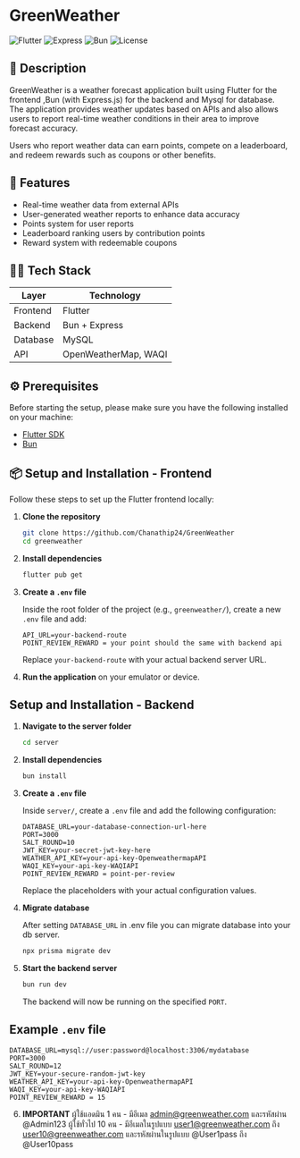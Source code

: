 # GreenWeather


![Flutter](https://img.shields.io/badge/Flutter-3.0-blue?logo=flutter)
![Express](https://img.shields.io/badge/Express.js-Backend-black?logo=express)
![Bun](https://img.shields.io/badge/Bun-JS_Runner-yellow?logo=bun)
![License](https://img.shields.io/github/license/Chanathip24/GreenWeather)

## 🌱 Description

GreenWeather is a weather forecast application built using Flutter for the frontend ,Bun (with Express.js) for the backend and Mysql for database. The application provides weather updates based on APIs and also allows users to report real-time weather conditions in their area to improve forecast accuracy.

Users who report weather data can earn points, compete on a leaderboard, and redeem rewards such as coupons or other benefits.

## 🚀 Features

- Real-time weather data from external APIs
- User-generated weather reports to enhance data accuracy
- Points system for user reports
- Leaderboard ranking users by contribution points
- Reward system with redeemable coupons

## 🧑‍💻 Tech Stack

| Layer     | Technology          |
|-----------|---------------------|
| Frontend  | Flutter             |
| Backend   | Bun + Express       |
| Database  | MySQL   |
| API       | OpenWeatherMap, WAQI |

## ⚙️ Prerequisites

Before starting the setup, please make sure you have the following installed on your machine:

- [Flutter SDK](https://docs.flutter.dev/get-started/install)  
- [Bun](https://bun.sh/docs/installation)

## 📦 Setup and Installation - Frontend

Follow these steps to set up the Flutter frontend locally:

1. **Clone the repository**

   ```bash
   git clone https://github.com/Chanathip24/GreenWeather
   cd greenweather
   ```

2. **Install dependencies**

   ```bash
   flutter pub get
   ```

3. **Create a `.env` file**

   Inside the root folder of the project (e.g., `greenweather/`), create a new `.env` file and add:

   ```env
   API_URL=your-backend-route
   POINT_REVIEW_REWARD = your point should the same with backend api
   ```

   Replace `your-backend-route` with your actual backend server URL.

4. **Run the application** on your emulator or device.

## Setup and Installation - Backend

1. **Navigate to the server folder**

   ```bash
   cd server
   ```

2. **Install dependencies**

   ```bash
   bun install
   ```

3. **Create a `.env` file**

   Inside `server/`, create a `.env` file and add the following configuration:

   ```env
   DATABASE_URL=your-database-connection-url-here
   PORT=3000
   SALT_ROUND=10
   JWT_KEY=your-secret-jwt-key-here
   WEATHER_API_KEY=your-api-key-OpenweathermapAPI
   WAQI_KEY=your-api-key-WAQIAPI
   POINT_REVIEW_REWARD = point-per-review
   ```

   Replace the placeholders with your actual configuration values.

4. **Migrate database**

   After setting `DATABASE_URL` in .env file you can migrate database into your db server.
   ```bash
   npx prisma migrate dev
   ```

   
5. **Start the backend server**

   ```bash
   bun run dev
   ```

   The backend will now be running on the specified `PORT`.

## Example `.env` file

```env
DATABASE_URL=mysql://user:password@localhost:3306/mydatabase
PORT=3000
SALT_ROUND=12
JWT_KEY=your-secure-random-jwt-key
WEATHER_API_KEY=your-api-key-OpenweathermapAPI
WAQI_KEY=your-api-key-WAQIAPI
POINT_REVIEW_REWARD = 15
```


6. **IMPORTANT**
   ผู้ใช้แอดมิน 1 คน - มีอีเมล admin@greenweather.com และรหัสผ่าน @Admin123
   ผู้ใช้ทั่วไป 10 คน - มีอีเมลในรูปแบบ user1@greenweather.com ถึง user10@greenweather.com และรหัสผ่านในรูปแบบ @User1pass ถึง @User10pass
   


